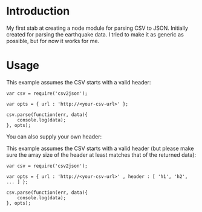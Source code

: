
# Introduction

My first stab at creating a node module for parsing CSV to JSON. Initially created for parsing the earthquake data.
I tried to make it as generic as possible, but for now it works for me.

# Usage

This example assumes the CSV starts with a valid header:

	var csv = require('csv2json');
	
	var opts = { url : 'http://<your-csv-url>' };
	
	csv.parse(function(err, data){
		console.log(data);
	}, opts);


You can also supply your own header:

This example assumes the CSV starts with a valid header (but please make sure the array size of the 
header at least matches that of the returned data):

	var csv = require('csv2json');
	
	var opts = { url : 'http://<your-csv-url>' , header : [ 'h1', 'h2', ... ] };
	
	csv.parse(function(err, data){
		console.log(data);
	}, opts);
